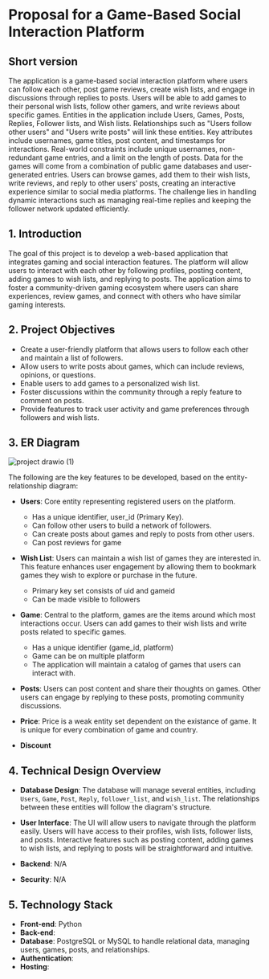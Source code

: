 # Proposal for a Game-Based Social Interaction Platform

## Short version
The application is a game-based social interaction platform where users can follow each other, post game reviews, create wish lists, and engage in discussions through replies to posts. Users will be able to add games to their personal wish lists, follow other gamers, and write reviews about specific games. Entities in the application include Users, Games, Posts, Replies, Follower lists, and Wish lists. Relationships such as "Users follow other users" and "Users write posts" will link these entities. Key attributes include usernames, game titles, post content, and timestamps for interactions. Real-world constraints include unique usernames, non-redundant game entries, and a limit on the length of posts. Data for the games will come from a combination of public game databases and user-generated entries. Users can browse games, add them to their wish lists, write reviews, and reply to other users' posts, creating an interactive experience similar to social media platforms. The challenge lies in handling dynamic interactions such as managing real-time replies and keeping the follower network updated efficiently.

## 1. Introduction

The goal of this project is to develop a web-based application that integrates gaming and social interaction features. The platform will allow users to interact with each other by following profiles, posting content, adding games to wish lists, and replying to posts. The application aims to foster a community-driven gaming ecosystem where users can share experiences, review games, and connect with others who have similar gaming interests.

## 2. Project Objectives

- Create a user-friendly platform that allows users to follow each other and maintain a list of followers.
- Allow users to write posts about games, which can include reviews, opinions, or questions.
- Enable users to add games to a personalized wish list.
- Foster discussions within the community through a reply feature to comment on posts.
- Provide features to track user activity and game preferences through followers and wish lists.

## 3. ER Diagram

![project drawio (1)](https://github.com/user-attachments/assets/419f0d9d-5bf0-4ddd-95ee-9852841c7858)

The following are the key features to be developed, based on the entity-relationship diagram:

- **Users**: Core entity representing registered users on the platform.
  - Has a unique identifier, user_id (Primary Key).
  - Can follow other users to build a network of followers.
  - Can create posts about games and reply to posts from other users.
  - Can post reviews for game


- **Wish List**: Users can maintain a wish list of games they are interested in. This feature enhances user engagement by allowing them to bookmark games they wish to explore or purchase in the future.
  - Primary key set consists of uid and gameid
  - Can be made visible to followers 

- **Game**: Central to the platform, games are the items around which most interactions occur. Users can add games to their wish lists and write posts related to specific games.
  - Has a unique identifier (game_id, platform)
  - Game can be on multiple platform
  - The application will maintain a catalog of games that users can interact with.

- **Posts**: Users can post content and share their thoughts on games. Other users can engage by replying to these posts, promoting community discussions.

- **Price**: Price is a weak entity set dependent on the existance of game. It is unique for every combination of game and country.

- **Discount**

## 4. Technical Design Overview

- **Database Design**: The database will manage several entities, including `Users`, `Game`, `Post`, `Reply`, `follower_list`, and `wish_list`. The relationships between these entities will follow the diagram's structure.
  
- **User Interface**: The UI will allow users to navigate through the platform easily. Users will have access to their profiles, wish lists, follower lists, and posts. Interactive features such as posting content, adding games to wish lists, and replying to posts will be straightforward and intuitive.

- **Backend**: N/A

- **Security**: N/A

## 5. Technology Stack

- **Front-end**: Python
- **Back-end**: 
- **Database**: PostgreSQL or MySQL to handle relational data, managing users, games, posts, and relationships.
- **Authentication**: 
- **Hosting**: 



